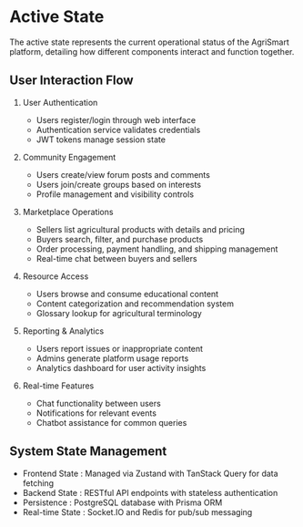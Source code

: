 # Active State
The active state represents the current operational status of the AgriSmart platform, detailing how different components interact and function together.

## User Interaction Flow
1. User Authentication
   
   - Users register/login through web interface
   - Authentication service validates credentials
   - JWT tokens manage session state
2. Community Engagement
   
   - Users create/view forum posts and comments
   - Users join/create groups based on interests
   - Profile management and visibility controls
3. Marketplace Operations
   
   - Sellers list agricultural products with details and pricing
   - Buyers search, filter, and purchase products
   - Order processing, payment handling, and shipping management
   - Real-time chat between buyers and sellers
4. Resource Access
   
   - Users browse and consume educational content
   - Content categorization and recommendation system
   - Glossary lookup for agricultural terminology
5. Reporting & Analytics
   
   - Users report issues or inappropriate content
   - Admins generate platform usage reports
   - Analytics dashboard for user activity insights
6. Real-time Features
   
   - Chat functionality between users
   - Notifications for relevant events
   - Chatbot assistance for common queries
## System State Management
- Frontend State : Managed via Zustand with TanStack Query for data fetching
- Backend State : RESTful API endpoints with stateless authentication
- Persistence : PostgreSQL database with Prisma ORM
- Real-time State : Socket.IO and Redis for pub/sub messaging